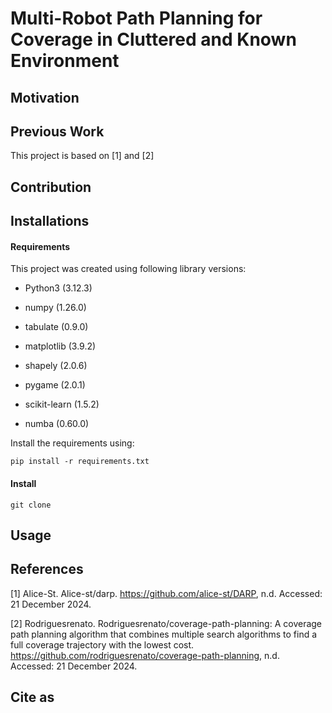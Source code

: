 # Multi-Robot Path Planning for Coverage in Cluttered and Known Environment

## Motivation




## Previous Work

This project is based on [1] and [2]


## Contribution



## Installations

#### Requirements

This project was created using following library versions:

* Python3 (3.12.3)

* numpy (1.26.0)
* tabulate (0.9.0)
* matplotlib (3.9.2)
* shapely (2.0.6)
* pygame (2.0.1)
* scikit-learn (1.5.2)
* numba (0.60.0)

Install the requirements using:
```
pip install -r requirements.txt
```

#### Install
```
git clone
```


## Usage




## References


[1] Alice-St. Alice-st/darp. https://github.com/alice-st/DARP, n.d. Accessed: 21 December 2024.

[2] Rodriguesrenato. Rodriguesrenato/coverage-path-planning: A coverage path planning algorithm that combines multiple search algorithms to find a full coverage trajectory with the lowest cost. https://github.com/rodriguesrenato/coverage-path-planning, n.d. Accessed: 21 December 2024.


## Cite as


